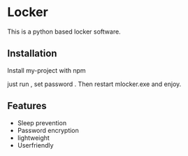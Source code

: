 
# Locker

This is a python based locker software. 



## Installation

Install my-project with npm

just run , set password . Then restart mlocker.exe and enjoy.
    
## Features

- Sleep prevention
- Password encryption 
- lightweight
- Userfriendly

